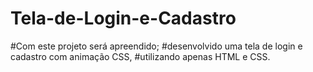 # Tela-de-Login-e-Cadastro
#Com este projeto será apreendido;
#desenvolvido uma tela de login e cadastro com animação CSS, 
#utilizando apenas HTML e CSS.
